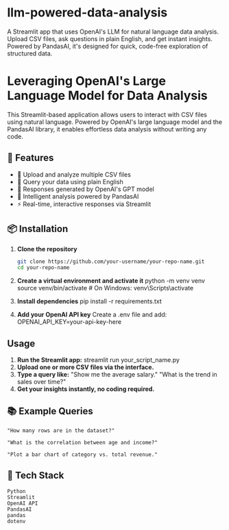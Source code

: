 # llm-powered-data-analysis
A Streamlit app that uses OpenAI's LLM for natural language data analysis. Upload CSV files, ask questions in plain English, and get instant insights. Powered by PandasAI, it's designed for quick, code-free exploration of structured data.

# Leveraging OpenAI's Large Language Model for Data Analysis

This Streamlit-based application allows users to interact with CSV files using natural language. Powered by OpenAI's large language model and the PandasAI library, it enables effortless data analysis without writing any code.

## 🚀 Features

- 📁 Upload and analyze multiple CSV files
- 💬 Query your data using plain English
- 🤖 Responses generated by OpenAI's GPT model
- 🧠 Intelligent analysis powered by PandasAI
- ⚡ Real-time, interactive responses via Streamlit

## 📦 Installation

1. **Clone the repository**
   ```bash
   git clone https://github.com/your-username/your-repo-name.git
   cd your-repo-name

2. **Create a virtual environment and activate it**
    python -m venv venv
    source venv/bin/activate  # On Windows: venv\Scripts\activate

3. **Install dependencies**
    pip install -r requirements.txt

4. **Add your OpenAI API key**
     Create a .env file and add:
      OPENAI_API_KEY=your-api-key-here

## Usage

1. **Run the Streamlit app:**
    streamlit run your_script_name.py
2. **Upload one or more CSV files via the interface.**
3. **Type a query like:**
      "Show me the average salary."
      "What is the trend in sales over time?"
4. **Get your insights instantly, no coding required.**

## 📚 Example Queries
    "How many rows are in the dataset?"

    "What is the correlation between age and income?"

    "Plot a bar chart of category vs. total revenue."

## 🧠 Tech Stack
    Python
    Streamlit
    OpenAI API
    PandasAI
    pandas
    dotenv
